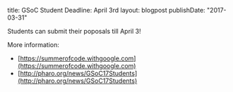 title: GSoC Student Deadline: April 3rd layout: blogpostpublishDate: "2017-03-31"Students can submit their poposals till April 3!More information:- [https://summerofcode.withgoogle.com](https://summerofcode.withgoogle.com)- [http://pharo.org/news/GSoC17Students](http://pharo.org/news/GSoC17Students)